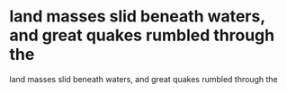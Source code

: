 # land masses slid beneath waters, and great quakes rumbled through the

land masses slid beneath waters, and great quakes rumbled through the